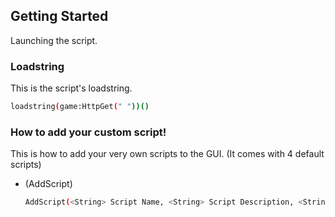<!-- GETTING STARTED -->
## Getting Started

Launching the script.

### Loadstring

This is the script's loadstring.
  ```sh
  loadstring(game:HttpGet(" "))()
  ```

### How to add your custom script!

This is how to add your very own scripts to the GUI. (It comes with 4 default scripts)
* (AddScript)
  ```sh
  AddScript(<String> Script Name, <String> Script Description, <String> Script Creator, <Number> Script Image, <String> Script Link)
  ```
